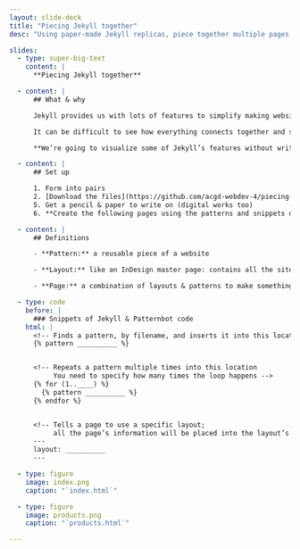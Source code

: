 ```yaml
---
layout: slide-deck
title: "Piecing Jekyll together"
desc: "Using paper-made Jekyll replicas, piece together multiple pages by using Jekyll-like functionality."

slides:
  - type: super-big-text
    content: |
      **Piecing Jekyll together**

  - content: |
      ## What & why

      Jekyll provides us with lots of features to simplify making website and reducing duplication.

      It can be difficult to see how everything connects together and see now to use all the available pieces.

      **We’re going to visualize some of Jekyll’s features without writing any code.**

  - content: |
      ## Set up

      1. Form into pairs
      2. [Download the files](https://github.com/acgd-webdev-4/piecing-jekyll-together/archive/master.zip)
      5. Get a pencil & paper to write on (digital works too)
      6. **Create the following pages using the patterns and snippets of Jekyll code**

  - content: |
      ## Definitions

      - **Pattern:** a reusable piece of a website

      - **Layout:** like an InDesign master page: contains all the site’s common elements

      - **Page:** a combination of layouts & patterns to make something a user would see

  - type: code
    before: |
      ### Snippets of Jekyll & Patternbot code
    html: |
      <!-- Finds a pattern, by filename, and inserts it into this location -->
      {% pattern __________ %}


      <!-- Repeats a pattern multiple times into this location
           You need to specify how many times the loop happens -->
      {% for (1..____) %}
        {% pattern __________ %}
      {% endfor %}


      <!-- Tells a page to use a specific layout;
           all the page’s information will be placed into the layout’s {{content}} block -->
      ---
      layout: __________
      ---

  - type: figure
    image: index.png
    caption: "`index.html`"

  - type: figure
    image: products.png
    caption: "`products.html`"

---
```

